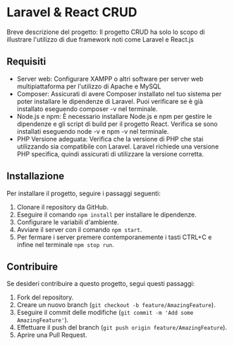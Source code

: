 # Laravel & React CRUD

Breve descrizione del progetto:
Il progetto CRUD ha solo lo scopo di illustrare l'utilizzo di due framework noti 
come Laravel e React.js 





## Requisiti

- Server web: Configurare XAMPP o altri software per server web multipiattaforma per l'utilizzo di Apache e MySQL
- Composer: Assicurati di avere Composer installato nel tuo sistema per poter installare le dipendenze di Laravel. Puoi verificare se è già installato eseguendo composer -v nel terminale.
- Node.js e npm: È necessario installare Node.js e npm per gestire le dipendenze e gli script di build per il progetto React. Verifica se sono installati eseguendo node -v e npm -v nel terminale.
- PHP Versione adeguata: Verifica che la versione di PHP che stai utilizzando sia compatibile con Laravel. Laravel richiede una versione PHP specifica, quindi assicurati di utilizzare la versione corretta.

## Installazione

Per installare il progetto, seguire i passaggi seguenti:

1. Clonare il repository da GitHub.
2. Eseguire il comando `npm install` per installare le dipendenze.
3. Configurare le variabili d'ambiente.
4. Avviare il server con il comando `npm start`.
5. Per fermare i server premere contemporanemente i tasti CTRL+C e infine nel terminale `npm stop run`.






## Contribuire

Se desideri contribuire a questo progetto, segui questi passaggi:

1. Fork del repository.
2. Creare un nuovo branch (`git checkout -b feature/AmazingFeature`).
3. Eseguire il commit delle modifiche (`git commit -m 'Add some AmazingFeature'`).
4. Effettuare il push del branch (`git push origin feature/AmazingFeature`).
5. Aprire una Pull Request.